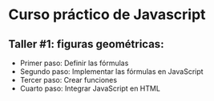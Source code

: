 # Curso práctico de Javascript

## Taller #1: figuras geométricas:

- Primer paso: Definir las fórmulas
- Segundo paso: Implementar las fórmulas en JavaScript
- Tercer paso: Crear funciones
- Cuarto paso: Integrar JavaScript en HTML






